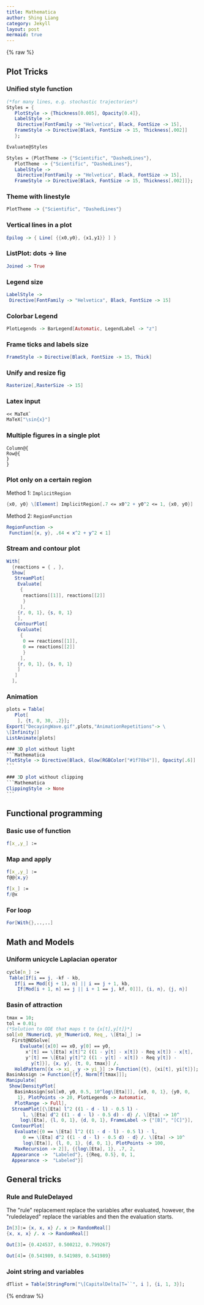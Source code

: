 ```yaml
---
title: Mathematica
author: Shing Liang
category: Jekyll
layout: post
mermaid: true
---
```

{% raw %}
## Plot Tricks

### Unified style function

```Mathematica
(*for many lines, e.g. stochastic trajectories*)
Styles = {
   PlotStyle -> {Thickness[0.005], Opacity[0.4]},
   LabelStyle -> 
    Directive[FontFamily -> "Helvetica", Black, FontSize -> 15],
   FrameStyle -> Directive[Black, FontSize -> 15, Thickness[.002]]
   };

Evaluate@Styles
```

```Mathematica
Styles = {PlotTheme -> {"Scientific", "DashedLines"},
   PlotTheme -> {"Scientific", "DashedLines"},
   LabelStyle -> 
    Directive[FontFamily -> "Helvetica", Black, FontSize -> 15], 
   FrameStyle -> Directive[Black, FontSize -> 15, Thickness[.002]]};
```

### Theme with linestyle

```Mathematica
PlotTheme -> {"Scientific", "DashedLines"}
```

### Vertical lines in a plot

```Mathematica
Epilog -> { Line[ {{x0,y0}, {x1,y1}} ] }
```

### ListPlot: dots -> line

```Mathematica
Joined -> True
```
### Legend size

```Mathematica
LabelStyle -> 
 Directive[FontFamily -> "Helvetica", Black, FontSize -> 15]
```

### Colorbar Legend

```Mathematica
PlotLegends -> BarLegend[Automatic, LegendLabel -> "z"]
```

### Frame ticks and labels size

```Mathematica
FrameStyle -> Directive[Black, FontSize -> 15, Thick]
```

### Unify and resize fig

```Mathematica
Rasterize[,RasterSize -> 15]
```

### Latex input

```Mathematica
<< MaTeX`
MaTeX["\sin{x}"]
```
### Multiple figures in a single plot
```
Column@{
Row@{
}
}
```

### Plot only on a certain region
Method 1: `ImplicitRegion`
```Mathematica
{x0, y0} \[Element] ImplicitRegion[.7 <= x0^2 + y0^2 <= 1, {x0, y0}]
```

Method 2: `RegionFunction`

```Mathematica
RegionFunction -> 
 Function[{x, y}, .64 < x^2 + y^2 < 1]
```


### Stream and contour plot 
```Mathematica
With[
  {reactions = { , },
  Show[
   StreamPlot[
    Evaluate[
     {
      reactions[[1]], reactions[[2]]
      }
     ],
    {r, 0, 1}, {s, 0, 1}
    ],
   ContourPlot[
    Evaluate[
     {
      0 == reactions[[1]],
      0 == reactions[[2]]
      }
     ],
    {r, 0, 1}, {s, 0, 1}
    ]
   ]
  ],
```

### Animation

````Mathematica
plots = Table[
   Plot[
    ], {t, 0, 30, .2}];
Export["DecayingWave.gif",plots,"AnimationRepetitions"-> \
\[Infinity]]
ListAnimate[plots]

### 3D plot without light
```Mathematica
PlotStyle -> Directive[Black, Glow[RGBColor["#1f78b4"]], Opacity[.6]]
```

### 3D plot without clipping
```Mathematica
ClippingStyle -> None
```
````

## Functional programming

### Basic use of function

```Mathematica
f[x_,y_] := 
```

### Map and apply
```Mathematica
f[x_,y_] :=
f@@{x,y}

f[x_] :=
f/@x
```

### For loop
```Mathematica
For[With{},..,..]
```
## Math and Models 


### Uniform unicycle Laplacian operator
```Mathematica
cycle[n_] := 
 Table[If[i == j, -kf - kb, 
   If[i == Mod[(j + 1), n] || i == j + 1, kb, 
    If[Mod[i + 1, n] == j || i + 1 == j, kf, 0]]], {i, n}, {j, n}]
```

### Basin of attraction

```Mathematica
tmax = 10;
tol = 0.01;
(*Solution to ODE that maps t to {x[t],y[t]}*)
sol[x0_?NumericQ, y0_?NumericQ, Req_, \[Eta]_] := 
  First@NDSolve[
     Evaluate[{x[0] == x0, y[0] == y0, 
       x'[t] == \[Eta] x[t]^2 ((1 - y[t] - x[t]) - Req x[t]) - x[t], 
       y'[t] == \[Eta] y[t]^2 ((1 - y[t] - x[t]) - Req y[t]) - 
         y[t]}], {x, y}, {t, 0, tmax}] /. 
   HoldPattern[{x -> xi_, y -> yi_}] :> Function[{t}, {xi[t], yi[t]}];
BasinAssign := Function[{f}, Norm[f[tmax]]];
Manipulate[
 Show[DensityPlot[
   BasinAssign[sol[x0, y0, 0.5, 10^log\[Eta]]], {x0, 0, 1}, {y0, 0, 
    1}, PlotPoints -> 20, PlotLegends -> Automatic, 
   PlotRange -> Full], 
  StreamPlot[{\[Eta] l^2 ((1 - d - l) - 0.5 l) - 
      l, \[Eta] d^2 ((1 - d - l) - 0.5 d) - d} /. \[Eta] -> 10^
     log\[Eta], {l, 0, 1}, {d, 0, 1}, FrameLabel -> {"[B]", "[C]"}], 
  ContourPlot[
   Evaluate[{0 == \[Eta] l^2 ((1 - d - l) - 0.5 l) - l, 
      0 == \[Eta] d^2 ((1 - d - l) - 0.5 d) - d} /. \[Eta] -> 10^
      log\[Eta]], {l, 0, 1}, {d, 0, 1}, PlotPoints -> 100, 
   MaxRecursion -> 2]], {{log\[Eta], 1}, .7, 2, 
  Appearance ->  "Labeled"}, {{Req, 0.5}, 0, 1, 
  Appearance ->  "Labeled"}]

```

## General tricks

### Rule and RuleDelayed

The "rule" replacement replace the variables after evaluated, however, the "ruledelayed" replace the variables and then the evaluation starts.

```Mathematica
In[3]:= {x, x, x} /. x :> RandomReal[]
{x, x, x} /. x -> RandomReal[]

Out[3]= {0.424537, 0.500212, 0.799267}

Out[4]= {0.541989, 0.541989, 0.541989}
```

### Joint string and variables

```Mathematica
dTlist = Table[StringForm["\[CapitalDelta]T=``", i ], {i, 1, 3}];
```
{% endraw %}